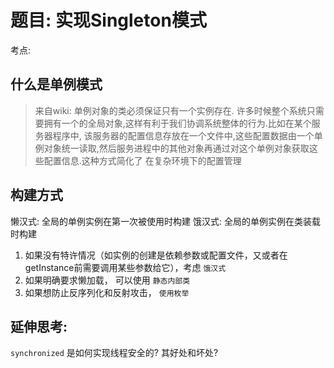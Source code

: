 # 题目: 实现Singleton模式

考点:

## 什么是单例模式
> 来自wiki: 单例对象的类必须保证只有一个实例存在. 许多时候整个系统只需要拥有一个的全局对象,这样有利于我们协调系统整体的行为.比如在某个服务器程序中, 
> 该服务器的配置信息存放在一个文件中,这些配置数据由一个单例对象统一读取,然后服务进程中的其他对象再通过对这个单例对象获取这些配置信息.这种方式简化了
> 在复杂环境下的配置管理

## 构建方式
懒汉式: 全局的单例实例在第一次被使用时构建
饿汉式: 全局的单例实例在类装载时构建

1. 如果没有特许情况（如实例的创建是依赖参数或配置文件，又或者在getInstance前需要调用某些参数给它），考虑 `饿汉式`
2. 如果明确要求懒加载， 可以使用 `静态内部类`
3. 如果想防止反序列化和反射攻击， `使用枚举`

## 延伸思考:
`synchronized` 是如何实现线程安全的? 其好处和坏处?
